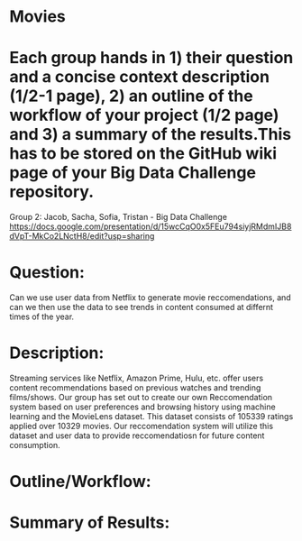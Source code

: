 # Movies
# Each group hands in 1) their question and a concise context description (1/2-1 page), 2) an outline of the workflow of your project (1/2 page) and 3) a summary of the results.This has to be stored on the GitHub wiki page of your Big Data Challenge repository.  

Group 2: Jacob, Sacha, Sofia, Tristan - Big Data Challenge
https://docs.google.com/presentation/d/15wcCqO0x5FEu794siyjRMdmIJB8dVpT-MkCo2LNctH8/edit?usp=sharing
# Question: 
Can we use user data from Netflix to generate movie reccomendations, and can we then use the data to see trends in content consumed at differnt times of the year. 

# Description:

Streaming services like Netflix, Amazon Prime, Hulu, etc. offer users content recommendations based on previous watches and trending films/shows. Our group has set out to create our own Reccomendation system based on user preferences and browsing history using machine learning and the MovieLens dataset. This dataset consists of 105339 ratings applied over 10329 movies. Our reccomendation system will utilize this dataset and user data to provide reccomendatiosn for future content consumption. 

# Outline/Workflow:


# Summary of Results:



